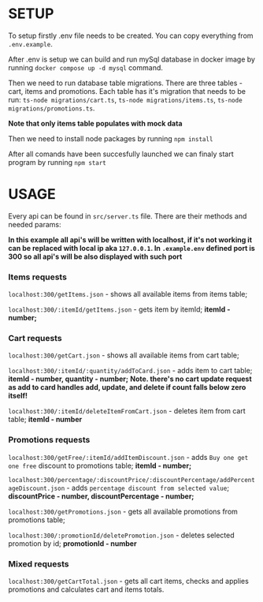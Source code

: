 # SETUP

To setup firstly .env file needs to be created. You can copy everything from `.env.example`.

After .env is setup we can build and run mySql database in docker image by running `docker compose up -d mysql` command.

Then we need to run database table migrations. There are three tables - cart, items and promotions. Each table has it's migration that needs to be run: `ts-node migrations/cart.ts`, `ts-node migrations/items.ts`, `ts-node migrations/promotions.ts`.

**Note that only items table populates with mock data**

Then we need to install node packages by running `npm install`

After all comands have been succesfully launched we can finaly start program by running `npm start`

# USAGE

Every api can be found in `src/server.ts` file. There are their methods and needed params:

**In this example all api's will be written with localhost, if it's not working it can be replaced with local ip aka `127.0.0.1`. In `.example.env` defined port is 300 so all api's will be also displayed with such port**

### Items requests

`localhost:300/getItems.json` - shows all available items from items table;

`localhost:300/:itemId/getItems.json` - gets item by itemId;
**itemId - number;**

### Cart requests

`localhost:300/getCart.json` - shows all available items from cart table;

`localhost:300/:itemId/:quantity/addToCard.json` - adds item to cart table;
**itemId - number, quantity - number;**
**Note. there's no cart update request as add to card handles add, update, and delete if count falls below zero itself!**

`localhost:300/:itemId/deleteItemFromCart.json` - deletes item from cart table;
**itemId - number**

### Promotions requests

`localhost:300/getFree/:itemId/addItemDiscount.json` - adds `Buy one get one free` discount to promotions table;
**itemId - number;**

`localhost:300/percentage/:discountPrice/:discountPercentage/addPercentageDiscount.json` - adds `percentage discount from selected value`;
**discountPrice - number, discountPercentage - number;**

`localhost:300/getPromotions.json` - gets all available promotions from promotions table;

`localhost:300/:promotionId/deletePromotion.json` - deletes selected promotion by id;
**promotionId - number**

### Mixed requests

`localhost:300/getCartTotal.json` - gets all cart items, checks and applies promotions and calculates cart and items totals.
